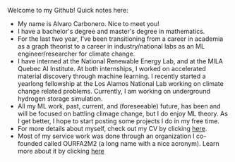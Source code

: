 Welcome to my Github! Quick notes here:
-  My name is Alvaro Carbonero. Nice to meet you!
-  I have a bachelor's degree and master's degree in mathematics.
-  For the last two year, I've been transitioning from a career in academia as a graph theorist to a career in industry/national labs as an ML engineer/researcher for climate change. 
-  I have interned at the National Renewable Energy Lab, and at the MILA Quebec AI Institute. At both internships, I worked on accelerated material discovery through machine learning. I recently started a yearlong fellowship at the Los Alamos National Lab working on climate change related problems. Currently, I am working on underground hydrogen storage simulation.
-  All my ML work, past, current, and (foreseeable) future, has been and will be focused on battling climage change, but I do enjoy ML theory. As I get better, I hope to start posting some projects I do in my free time.
-  For more details about myself, check out my CV by clicking [here](https://drive.google.com/file/d/1awY1ULXR4RNBi3kXAlL3_dl3R1eGGu-L/view?usp=sharing).
-  Most of my service work was done through an organization I co-founded called OURFA2M2 (a long name with a nice acronym). Learn more about it by clicking [here](https://www.ourfa2m2.org)
